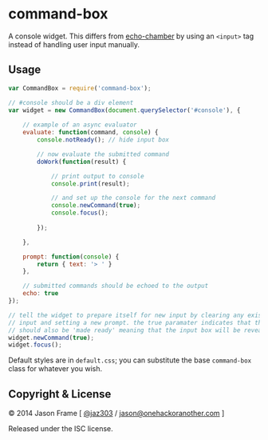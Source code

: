 # command-box

A console widget. This differs from [echo-chamber](http://github.com/jaz303/echo-chamber) by using an `<input>` tag instead of handling user input manually.

## Usage

```javascript
var CommandBox = require('command-box');

// #console should be a div element
var widget = new CommandBox(document.querySelector('#console'), {
    
    // example of an async evaluator
    evaluate: function(command, console) {
        console.notReady(); // hide input box

        // now evaluate the submitted command
        doWork(function(result) {

            // print output to console
            console.print(result);

            // and set up the console for the next command
            console.newCommand(true);
            console.focus();
        
        });

    },

    prompt: function(console) {
        return { text: '> ' }
    },

    // submitted commands should be echoed to the output
    echo: true
});

// tell the widget to prepare itself for new input by clearing any existing
// input and setting a new prompt. the true paramater indicates that the console
// should also be 'made ready' meaning that the input box will be revealed.
widget.newCommand(true);
widget.focus();
```

Default styles are in `default.css`; you can substitute the base `command-box` class for whatever you wish.

## Copyright &amp; License

&copy; 2014 Jason Frame [ [@jaz303](http://twitter.com/jaz303) / [jason@onehackoranother.com](mailto:jason@onehackoranother.com) ]

Released under the ISC license.